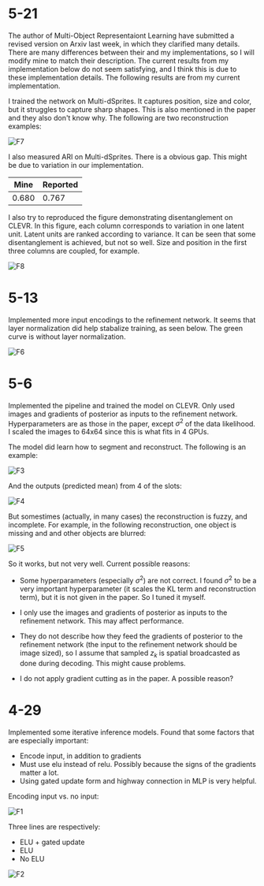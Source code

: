 # 5-21

The author of Multi-Object Representaiont Learning have submitted a revised version on Arxiv last week, in which they clarified many details. There are many differences between their and my implementations, so I will modify mine to match their description. The current results from my implementation below do not seem satisfying, and I think this is due to these implementation details. The following results are from my current implementation.

I trained the network on Multi-dSprites. It captures position, size and color, but it struggles to capture sharp shapes. This is also mentioned in the paper and they also don't know why. The following are two reconstruction examples:

![F7](pics/F7.png)

I also measured ARI on Multi-dSprites. There is a obvious gap. This might be due to variation in our implementation.

| Mine  | Reported |
| ----- | -------- |
| 0.680 | 0.767    |

I also try to reproduced the figure demonstrating disentanglement on CLEVR. In this figure, each column corresponds to variation in one latent unit. Latent units are ranked according to variance. It can be seen that some disentanglement is achieved, but not so well. Size and position in the first three columns are coupled, for example.

![F8](pics/F8.png)

# 5-13

Implemented more input encodings to the refinement network. It seems that layer normalization did help stabalize training, as seen below. The green curve is without layer normalization.

![F6](pics/F6.png)

# 5-6

Implemented the pipeline and trained the model on CLEVR. Only used images and gradients of posterior as inputs to the refinement network. Hyperparameters are as those in the paper, except $\sigma^2$ of the data likelihood. I scaled the images to 64x64 since this is what fits in 4 GPUs.

The model did learn how to segment and reconstruct. The following is an example:

![F3](pics/F3.png)

And the outputs (predicted mean) from 4 of the slots:

![F4](pics/F4.png)

But somestimes (actually, in many cases) the reconstruction is fuzzy, and incomplete. For example, in the following reconstruction, one object is missing and and other objects are blurred:

![F5](pics/F5.png)

So it works, but not very well. Current possible reasons:

* Some hyperparameters (especially $\sigma^2$) are not correct. I found $\sigma^2$ to be a very important hyperparameter (it scales the KL term and reconstruction term), but it is not given in the paper. So I tuned it myself.

* I only use the images and gradients of posterior as inputs to the refinement network. This may affect performance. 
* They do not describe how they feed the gradients of posterior to the refinement network (the input to the refinement network should be image sized), so I assume that sampled $z_k$ is spatial broadcasted as done during decoding. This might cause problems.
* I do not apply gradient cutting as in the paper. A possible reason?



# 4-29

Implemented some iterative inference models. Found that some factors that are especially important:

* Encode input, in addition to gradients
* Must use elu instead of relu. Possibly because the signs of the gradients 
  matter a lot.
* Using gated update form and highway connection in MLP is very helpful.

Encoding input vs. no input:

![F1](pics/F1.png)

Three lines are respectively: 

* ELU + gated update
* ELU
* No ELU

![F2](pics/F2.png)


